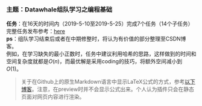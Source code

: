 ### 主题：Datawhale组队学习之编程基础
**任务**：在16天的时间内（2019-5-10至2019-5-25）完成7个任务（14个子任务）  
完整任务发布参考：[here](https://github.com/datawhalechina/Programming "学习任务")  
**ps**：组队学习结束后或者在中期修整时，将认为有价值的部分整理至CSDN博客。  
例如，在学习缺失的最小正数时，任务中建议利用哈希的思路，这样做到的时间和空间复杂度就都是$O(n)$，而最优解是采用coding的技巧，将额外空间减小到$O(1)$。  
>关于在Github上的原生Markdown语言中显示LaTeX公式的方式，参考[以下博客](https://blog.csdn.net/u014568072/article/details/88872404 "google浏览器登录Github如何显示LaTeX编辑的公式")。注意，在preview时并不会显示公式出来。个人认为插件只会在静态页面对网页内容进行渲染。

